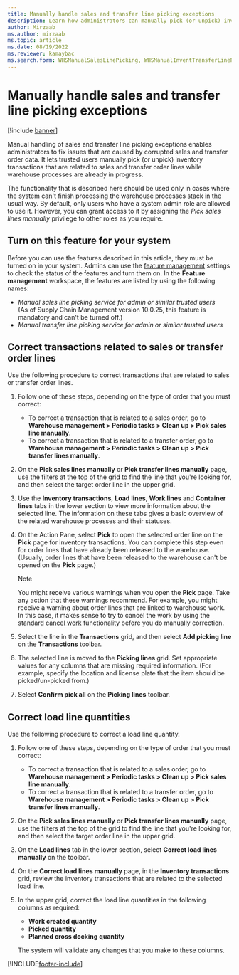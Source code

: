 ```yaml
---
title: Manually handle sales and transfer line picking exceptions
description: Learn how administrators can manually pick (or unpick) inventory transactions to fix issues that are caused by corrupted sales and transfer order data.
author: Mirzaab
ms.author: mirzaab
ms.topic: article
ms.date: 08/19/2022
ms.reviewer: kamaybac
ms.search.form: WHSManualSalesLinePicking, WHSManualInventTransferLinePicking, InventTransPick, WHSLoadLineManualCorrection, WHSTroubleshootingSelfService
---
```


# Manually handle sales and transfer line picking exceptions

[!include [banner](../includes/banner.md)]

Manual handling of sales and transfer line picking exceptions enables administrators to fix issues that are caused by corrupted sales and transfer order data. It lets trusted users manually pick (or unpick) inventory transactions that are related to sales and transfer order lines while warehouse processes are already in progress.

The functionality that is described here should be used only in cases where the system can't finish processing the warehouse processes stack in the usual way. By default, only users who have a system admin role are allowed to use it. However, you can grant access to it by assigning the *Pick sales lines manually* privilege to other roles as you require.

## Turn on this feature for your system

Before you can use the features described in this article, they must be turned on in your system. Admins can use the [feature management](../../fin-ops-core/fin-ops/get-started/feature-management/feature-management-overview.md) settings to check the status of the features and turn them on. In the **Feature management** workspace, the features are listed by using the following names:

- *Manual sales line picking service for admin or similar trusted users*<br>(As of Supply Chain Management version 10.0.25, this feature is mandatory and can't be turned off.)
- *Manual transfer line picking service for admin or similar trusted users*

## Correct transactions related to sales or transfer order lines

Use the following procedure to correct transactions that are related to sales or transfer order lines.

1. Follow one of these steps, depending on the type of order that you must correct:

    - To correct a transaction that is related to a sales order, go to **Warehouse management \> Periodic tasks \> Clean up \> Pick sales line manually**.
    - To correct a transaction that is related to a transfer order, go to **Warehouse management \> Periodic tasks \> Clean up \> Pick transfer lines manually**.

1. On the **Pick sales lines manually** or **Pick transfer lines manually** page, use the filters at the top of the grid to find the line that you're looking for, and then select the target order line in the upper grid.
1. Use the **Inventory transactions**, **Load lines**, **Work lines** and **Container lines** tabs in the lower section to view more information about the selected line. The information on these tabs gives a basic overview of the related warehouse processes and their statuses.
1. On the Action Pane, select **Pick** to open the selected order line on the **Pick** page for inventory transactions. You can complete this step even for order lines that have already been released to the warehouse. (Usually, order lines that have been released to the warehouse can't be opened on the **Pick** page.)

    > [!NOTE]
    > You might receive various warnings when you open the **Pick** page. Take any action that these warnings recommend. For example, you might receive a warning about order lines that are linked to warehouse work. In this case, it makes sense to try to cancel the work by using the standard [cancel work](cancel-warehouse-work.md) functionality before you do manually correction.

1. Select the line in the **Transactions** grid, and then select **Add picking line** on the **Transactions** toolbar.
1. The selected line is moved to the **Picking lines** grid. Set appropriate values for any columns that are missing required information. (For example, specify the location and license plate that the item should be picked/un-picked from.)
1. Select **Confirm pick all** on the **Picking lines** toolbar.

## Correct load line quantities

Use the following procedure to correct a load line quantity.

1. Follow one of these steps, depending on the type of order that you must correct:

    - To correct a transaction that is related to a sales order, go to **Warehouse management \> Periodic tasks \> Clean up \> Pick sales line manually**.
    - To correct a transaction that is related to a transfer order, go to **Warehouse management \> Periodic tasks \> Clean up \> Pick transfer lines manually**.

1. On the **Pick sales lines manually** or **Pick transfer lines manually** page, use the filters at the top of the grid to find the line that you're looking for, and then select the target order line in the upper grid.
1. On the **Load lines** tab in the lower section, select **Correct load lines manually** on the toolbar.
1. On the **Correct load lines manually** page, in the **Inventory transactions** grid, review the inventory transactions that are related to the selected load line.
1. In the upper grid, correct the load line quantities in the following columns as required:

    - **Work created quantity**
    - **Picked quantity**
    - **Planned cross docking quantity**

    The system will validate any changes that you make to these columns.

[!INCLUDE[footer-include](../../includes/footer-banner.md)]
